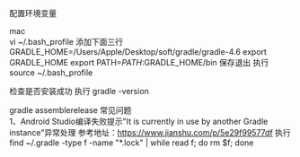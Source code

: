配置环境变量

mac  
  vi ~/.bash_profile
  添加下面三行
  GRADLE_HOME=/Users/Apple/Desktop/soft/gradle/gradle-4.6 
  export GRADLE_HOME
  export PATH=$PATH:$GRADLE_HOME/bin
  保存退出 
  执行 source ~/.bash_profile

  检查是否安装成功
  执行 gradle -version


gradle assemblerelease
常见问题  
  1、Android Studio编译失败提示"It is currently in use by another Gradle instance"异常处理
    参考地址：https://www.jianshu.com/p/5e29f99577df
    执行 find ~/.gradle -type f -name "*.lock" | while read f; do rm $f; done